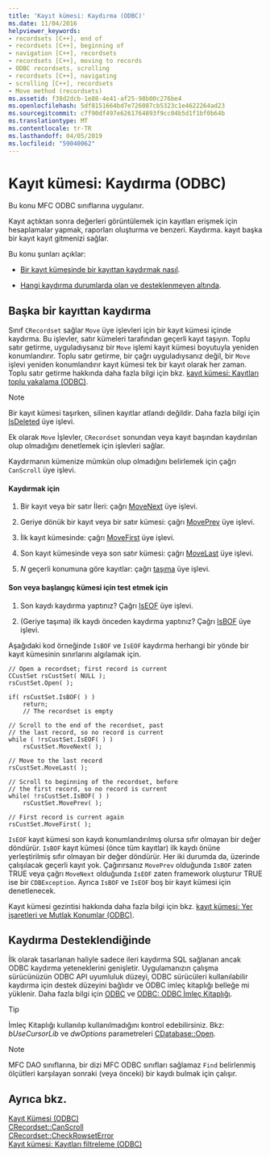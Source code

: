 ```yaml
---
title: 'Kayıt kümesi: Kaydırma (ODBC)'
ms.date: 11/04/2016
helpviewer_keywords:
- recordsets [C++], end of
- recordsets [C++], beginning of
- navigation [C++], recordsets
- recordsets [C++], moving to records
- ODBC recordsets, scrolling
- recordsets [C++], navigating
- scrolling [C++], recordsets
- Move method (recordsets)
ms.assetid: f38d2dcb-1e88-4e41-af25-98b00c276be4
ms.openlocfilehash: 5df8151664bd7e726087cb5323c1e4622264ad23
ms.sourcegitcommit: c7f90df497e6261764893f9cc04b5d1f1bf0b64b
ms.translationtype: MT
ms.contentlocale: tr-TR
ms.lasthandoff: 04/05/2019
ms.locfileid: "59040062"
---
```

# <a name="recordset-scrolling-odbc"></a>Kayıt kümesi: Kaydırma (ODBC)

Bu konu MFC ODBC sınıflarına uygulanır.

Kayıt açtıktan sonra değerleri görüntülemek için kayıtları erişmek için hesaplamalar yapmak, raporları oluşturma ve benzeri. Kaydırma. kayıt başka bir kayıt kayıt gitmenizi sağlar.

Bu konu şunları açıklar:

- [Bir kayıt kümesinde bir kayıttan kaydırmak nasıl](#_core_scrolling_from_one_record_to_another).

- [Hangi kaydırma durumlarda olan ve desteklenmeyen altında](#_core_when_scrolling_is_supported).

##  <a name="_core_scrolling_from_one_record_to_another"></a> Başka bir kayıttan kaydırma

Sınıf `CRecordset` sağlar `Move` üye işlevleri için bir kayıt kümesi içinde kaydırma. Bu işlevler, satır kümeleri tarafından geçerli kayıt taşıyın. Toplu satır getirme, uyguladıysanız bir `Move` işlemi kayıt kümesi boyutuyla yeniden konumlandırır. Toplu satır getirme, bir çağrı uyguladıysanız değil, bir `Move` işlevi yeniden konumlandırır kayıt kümesi tek bir kayıt olarak her zaman. Toplu satır getirme hakkında daha fazla bilgi için bkz. [kayıt kümesi: Kayıtları toplu yakalama (ODBC)](../../data/odbc/recordset-fetching-records-in-bulk-odbc.md).

> [!NOTE]
>  Bir kayıt kümesi taşırken, silinen kayıtlar atlandı değildir. Daha fazla bilgi için [IsDeleted](../../mfc/reference/crecordset-class.md#isdeleted) üye işlevi.

Ek olarak `Move` İşlevler, `CRecordset` sonundan veya kayıt başından kaydırılan olup olmadığını denetlemek için işlevleri sağlar.

Kaydırmanın kümenize mümkün olup olmadığını belirlemek için çağrı `CanScroll` üye işlevi.

#### <a name="to-scroll"></a>Kaydırmak için

1. Bir kayıt veya bir satır İleri: çağrı [MoveNext](../../mfc/reference/crecordset-class.md#movenext) üye işlevi.

1. Geriye dönük bir kayıt veya bir satır kümesi: çağrı [MovePrev](../../mfc/reference/crecordset-class.md#moveprev) üye işlevi.

1. İlk kayıt kümesinde: çağrı [MoveFirst](../../mfc/reference/crecordset-class.md#movefirst) üye işlevi.

1. Son kayıt kümesinde veya son satır kümesi: çağrı [MoveLast](../../mfc/reference/crecordset-class.md#movelast) üye işlevi.

1. *N* geçerli konumuna göre kayıtlar: çağrı [taşıma](../../mfc/reference/crecordset-class.md#move) üye işlevi.

#### <a name="to-test-for-the-end-or-the-beginning-of-the-recordset"></a>Son veya başlangıç kümesi için test etmek için

1. Son kaydı kaydırma yaptınız? Çağrı [IsEOF](../../mfc/reference/crecordset-class.md#iseof) üye işlevi.

1. (Geriye taşıma) ilk kaydı önceden kaydırma yaptınız? Çağrı [IsBOF](../../mfc/reference/crecordset-class.md#isbof) üye işlevi.

Aşağıdaki kod örneğinde `IsBOF` ve `IsEOF` kaydırma herhangi bir yönde bir kayıt kümesinin sınırlarını algılamak için.

```
// Open a recordset; first record is current
CCustSet rsCustSet( NULL );
rsCustSet.Open( );

if( rsCustSet.IsBOF( ) )
    return;
    // The recordset is empty

// Scroll to the end of the recordset, past
// the last record, so no record is current
while ( !rsCustSet.IsEOF( ) )
    rsCustSet.MoveNext( );

// Move to the last record
rsCustSet.MoveLast( );

// Scroll to beginning of the recordset, before
// the first record, so no record is current
while( !rsCustSet.IsBOF( ) )
    rsCustSet.MovePrev( );

// First record is current again
rsCustSet.MoveFirst( );
```

`IsEOF` kayıt kümesi son kaydı konumlandırılmış olursa sıfır olmayan bir değer döndürür. `IsBOF` kayıt kümesi (önce tüm kayıtlar) ilk kaydı önüne yerleştirilmiş sıfır olmayan bir değer döndürür. Her iki durumda da, üzerinde çalışılacak geçerli kayıt yok. Çağırırsanız `MovePrev` olduğunda `IsBOF` zaten TRUE veya çağrı `MoveNext` olduğunda `IsEOF` zaten framework oluşturur TRUE ise bir `CDBException`. Ayrıca `IsBOF` ve `IsEOF` boş bir kayıt kümesi için denetlenecek.

Kayıt kümesi gezintisi hakkında daha fazla bilgi için bkz. [kayıt kümesi: Yer işaretleri ve Mutlak Konumlar (ODBC)](../../data/odbc/recordset-bookmarks-and-absolute-positions-odbc.md).

##  <a name="_core_when_scrolling_is_supported"></a> Kaydırma Desteklendiğinde

İlk olarak tasarlanan haliyle sadece ileri kaydırma SQL sağlanan ancak ODBC kaydırma yeteneklerini genişletir. Uygulamanızın çalışma sürücünüzün ODBC API uyumluluk düzeyi, ODBC sürücüleri kullanılabilir kaydırma için destek düzeyini bağlıdır ve ODBC imleç kitaplığı belleğe mi yüklenir. Daha fazla bilgi için [ODBC](../../data/odbc/odbc-basics.md) ve [ODBC: ODBC İmleç Kitaplığı](../../data/odbc/odbc-the-odbc-cursor-library.md).

> [!TIP]
>  İmleç Kitaplığı kullanılıp kullanılmadığını kontrol edebilirsiniz. Bkz: *bUseCursorLib* ve *dwOptions* parametreleri [CDatabase::Open](../../mfc/reference/cdatabase-class.md#open).

> [!NOTE]
>  MFC DAO sınıflarına, bir dizi MFC ODBC sınıfları sağlamaz `Find` belirlenmiş ölçütleri karşılayan sonraki (veya önceki) bir kaydı bulmak için çalışır.

## <a name="see-also"></a>Ayrıca bkz.

[Kayıt Kümesi (ODBC)](../../data/odbc/recordset-odbc.md)<br/>
[CRecordset::CanScroll](../../mfc/reference/crecordset-class.md#canscroll)<br/>
[CRecordset::CheckRowsetError](../../mfc/reference/crecordset-class.md#checkrowseterror)<br/>
[Kayıt kümesi: Kayıtları filtreleme (ODBC)](../../data/odbc/recordset-filtering-records-odbc.md)